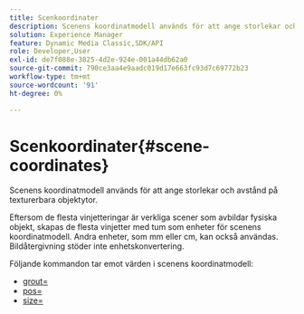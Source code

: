 ```yaml
---
title: Scenkoordinater
description: Scenens koordinatmodell används för att ange storlekar och avstånd på texturerbara objektytor.
solution: Experience Manager
feature: Dynamic Media Classic,SDK/API
role: Developer,User
exl-id: de7f088e-3825-4d2e-924e-001a44db62a0
source-git-commit: 790ce3aa4e9aadc019d17e663fc93d7c69772b23
workflow-type: tm+mt
source-wordcount: '91'
ht-degree: 0%

---
```


# Scenkoordinater{#scene-coordinates}

Scenens koordinatmodell används för att ange storlekar och avstånd på texturerbara objektytor.

Eftersom de flesta vinjetteringar är verkliga scener som avbildar fysiska objekt, skapas de flesta vinjetter med tum som enheter för scenens koordinatmodell. Andra enheter, som mm eller cm, kan också användas. Bildåtergivning stöder inte enhetskonvertering.

Följande kommandon tar emot värden i scenens koordinatmodell:

* [grout=](../../../../../../ir-api/http-protocol/image-rendering-api-ref/c-ir-http-protocol-ref/c-ir-http-protocol-command-reference/r-ir-grout.md#reference-73651cbbbc344adba2626ef950d3672a)
* [pos=](../../../../../../ir-api/http-protocol/image-rendering-api-ref/c-ir-http-protocol-ref/c-ir-http-protocol-command-reference/r-ir-pos.md#reference-22c10904a0ce4c8bb41c2c78104221b8)
* [size=](../../../../../../ir-api/http-protocol/image-rendering-api-ref/c-ir-http-protocol-ref/c-ir-http-protocol-command-reference/r-ir-http-size.md#reference-1220d6fbcde4479aba91de7adacdc988)
